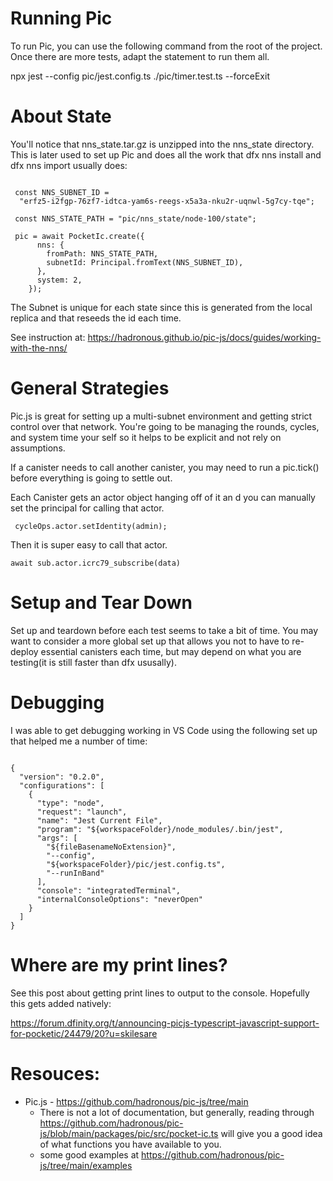 # Running Pic

To run Pic, you can use the following command from the root of the project. Once there are more tests, adapt the statement to run them all.

npx jest --config pic/jest.config.ts ./pic/timer.test.ts --forceExit

# About State

You'll notice that nns_state.tar.gz is unzipped into the nns_state directory. This is later used to set up Pic and does all the work that dfx nns install and dfx nns import usually does:

```

 const NNS_SUBNET_ID =
  "erfz5-i2fgp-76zf7-idtca-yam6s-reegs-x5a3a-nku2r-uqnwl-5g7cy-tqe";

 const NNS_STATE_PATH = "pic/nns_state/node-100/state";

 pic = await PocketIc.create({
      nns: {
        fromPath: NNS_STATE_PATH,
        subnetId: Principal.fromText(NNS_SUBNET_ID),
      },
      system: 2,
    });

```

The Subnet is unique for each state since this is generated from the local replica and that reseeds the id each time.

See instruction at: https://hadronous.github.io/pic-js/docs/guides/working-with-the-nns/

# General Strategies

Pic.js is great for setting up a multi-subnet environment and getting strict control over that network. You're going to be managing the rounds, cycles, and system time your self so it helps to be explicit and not rely on assumptions.

If a canister needs to call another canister, you may need to run a pic.tick() before everything is going to settle out.

Each Canister gets an actor object hanging off of it an d you can manually set the principal for calling that actor.

```
 cycleOps.actor.setIdentity(admin);
```

Then it is super easy to call that actor.

```
await sub.actor.icrc79_subscribe(data)
```

# Setup and Tear Down

Set up and teardown before each test seems to take a bit of time. You may want to consider a more global set up that allows you not to have to re-deploy essential canisters each time, but may depend on what you are testing(it is still faster than dfx ususally).

# Debugging

I was able to get debugging working in VS Code using the following set up that helped me a number of time:

```

{
  "version": "0.2.0",
  "configurations": [
    {
      "type": "node",
      "request": "launch",
      "name": "Jest Current File",
      "program": "${workspaceFolder}/node_modules/.bin/jest",
      "args": [
        "${fileBasenameNoExtension}",
        "--config",
        "${workspaceFolder}/pic/jest.config.ts",
        "--runInBand"
      ],
      "console": "integratedTerminal",
      "internalConsoleOptions": "neverOpen"
    }
  ]
}

```

# Where are my print lines?

See this post about getting print lines to output to the console. Hopefully this gets added natively:

https://forum.dfinity.org/t/announcing-picjs-typescript-javascript-support-for-pocketic/24479/20?u=skilesare

# Resouces:

- Pic.js - https://github.com/hadronous/pic-js/tree/main
  - There is not a lot of documentation, but generally, reading through https://github.com/hadronous/pic-js/blob/main/packages/pic/src/pocket-ic.ts will give you a good idea of what functions you have available to you.
  - some good examples at https://github.com/hadronous/pic-js/tree/main/examples
